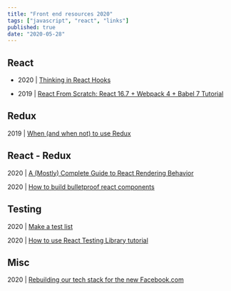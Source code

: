 ```yaml
---
title: "Front end resources 2020"
tags: ["javascript", "react", "links"]
published: true
date: "2020-05-28"
---
```


## React

- 2020 | [Thinking in React Hooks](https://wattenberger.com/blog/react-hooks)

- 2019 | [React From Scratch: React 16.7 + Webpack 4 + Babel 7 Tutorial](https://www.kyrelldixon.com/blog/react-from-scratch-react-16-7-webpack-4-babel-7-tutorial#adding-html-webpack-plugin-for-script-injection)

## Redux

2019 | [When (and when not) to use Redux](https://blog.logrocket.com/when-and-when-not-to-use-redux-41807f29a7fb/)

## React - Redux

2020 | [A (Mostly) Complete Guide to React Rendering Behavior](https://blog.isquaredsoftware.com/2020/05/blogged-answers-a-mostly-complete-guide-to-react-rendering-behavior/?utm_campaign=React%2BNewsletter&utm_medium=email&utm_source=React_Newsletter_213)

2020 | [How to build bulletproof react components](https://dev.to/jsco/how-to-build-bulletproof-react-components-mo7)

## Testing

2020 | [Make a test list](https://joaoforja.com/blog/learn-how-to-make-a-test-list/?utm_campaign=React%2BNewsletter&utm_medium=email&utm_source=React_Newsletter_213)

2020 | [How to use React Testing Library tutorial](https://www.robinwieruch.de/react-testing-library)

## Misc

2020 | [Rebuilding our tech stack for the new Facebook.com](https://engineering.fb.com/web/facebook-redesign/)
